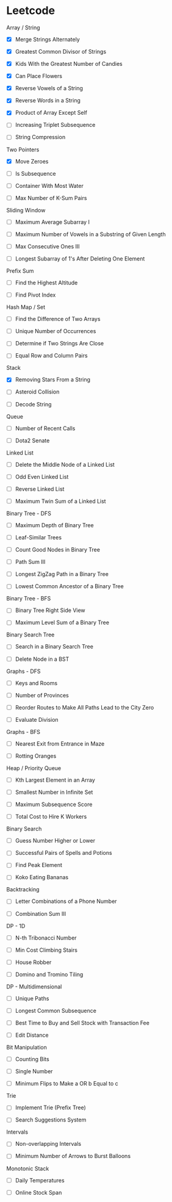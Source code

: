 # Leetcode

Array / String

- [x] Merge Strings Alternately

- [x] Greatest Common Divisor of Strings

- [x] Kids With the Greatest Number of Candies

- [x] Can Place Flowers

- [x] Reverse Vowels of a String

- [x] Reverse Words in a String

- [x] Product of Array Except Self

- [ ] Increasing Triplet Subsequence

- [ ] String Compression

Two Pointers

- [x] Move Zeroes

- [ ] Is Subsequence

- [ ] Container With Most Water

- [ ] Max Number of K-Sum Pairs

Sliding Window

- [ ] Maximum Average Subarray I

- [ ] Maximum Number of Vowels in a Substring of Given Length

- [ ] Max Consecutive Ones III

- [ ] Longest Subarray of 1's After Deleting One Element

Prefix Sum

- [ ] Find the Highest Altitude

- [ ] Find Pivot Index

Hash Map / Set

- [ ] Find the Difference of Two Arrays

- [ ] Unique Number of Occurrences

- [ ] Determine if Two Strings Are Close

- [ ] Equal Row and Column Pairs

Stack

- [x] Removing Stars From a String

- [ ] Asteroid Collision

- [ ] Decode String

Queue

- [ ] Number of Recent Calls

- [ ] Dota2 Senate

Linked List

- [ ] Delete the Middle Node of a Linked List

- [ ] Odd Even Linked List

- [ ] Reverse Linked List

- [ ] Maximum Twin Sum of a Linked List

Binary Tree - DFS

- [ ] Maximum Depth of Binary Tree

- [ ] Leaf-Similar Trees

- [ ] Count Good Nodes in Binary Tree

- [ ] Path Sum III

- [ ] Longest ZigZag Path in a Binary Tree

- [ ] Lowest Common Ancestor of a Binary Tree

Binary Tree - BFS

- [ ] Binary Tree Right Side View

- [ ] Maximum Level Sum of a Binary Tree

Binary Search Tree

- [ ] Search in a Binary Search Tree

- [ ] Delete Node in a BST

Graphs - DFS

- [ ] Keys and Rooms

- [ ] Number of Provinces

- [ ] Reorder Routes to Make All Paths Lead to the City Zero

- [ ] Evaluate Division

Graphs - BFS

- [ ] Nearest Exit from Entrance in Maze

- [ ] Rotting Oranges

Heap / Priority Queue

- [ ] Kth Largest Element in an Array

- [ ] Smallest Number in Infinite Set

- [ ] Maximum Subsequence Score

- [ ] Total Cost to Hire K Workers

Binary Search

- [ ] Guess Number Higher or Lower

- [ ] Successful Pairs of Spells and Potions

- [ ] Find Peak Element

- [ ] Koko Eating Bananas

Backtracking

- [ ] Letter Combinations of a Phone Number

- [ ] Combination Sum III

DP - 1D

- [ ] N-th Tribonacci Number

- [ ] Min Cost Climbing Stairs

- [ ] House Robber

- [ ] Domino and Tromino Tiling

DP - Multidimensional

- [ ] Unique Paths

- [ ] Longest Common Subsequence

- [ ] Best Time to Buy and Sell Stock with Transaction Fee

- [ ] Edit Distance

Bit Manipulation

- [ ] Counting Bits

- [ ] Single Number

- [ ] Minimum Flips to Make a OR b Equal to c

Trie

- [ ] Implement Trie (Prefix Tree)

- [ ] Search Suggestions System

Intervals

- [ ] Non-overlapping Intervals

- [ ] Minimum Number of Arrows to Burst Balloons

Monotonic Stack

- [ ] Daily Temperatures

- [ ] Online Stock Span

